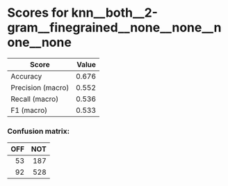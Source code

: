 # Scores for knn__both__2-gram__finegrained__none__none__none__none
|      Score      |Value|
|-----------------|----:|
|Accuracy         |0.676|
|Precision (macro)|0.552|
|Recall (macro)   |0.536|
|F1 (macro)       |0.533|

### Confusion matrix:
|OFF|NOT|
|--:|--:|
| 53|187|
| 92|528|
